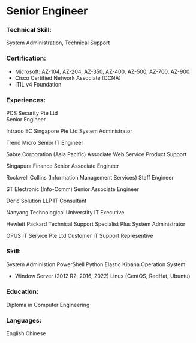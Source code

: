 # Senior Engineer

### Technical Skill: 
System Administration, Technical Support

### Certification: 
- Microsoft: AZ-104, AZ-204, AZ-350, AZ-400, AZ-500, AZ-700, AZ-900 
- Cisco Certified Network Associate (CCNA)
- ITIL v4 Foundation

### Experiences:
PCS Security Pte Ltd 
</br>Senior Engineer
  
Intrado EC Singapore Pte Ltd
System Administrator
  
Trend Micro
Senior IT Engineer

Sabre Corporation (Asia Pacific) 
Associate Web Service Product Support

Singapura Finance
Senior Associate Engineer

Rockwell Collins (Information Management Services)
Staff Engineer

ST Electronic (Info-Comm)
Senior Associate Engineer

Doric Solution LLP 
IT Consultant

Nanyang Technological Universtity
IT Executive 
  
Hewlett Packard
Technical Support Specialist Plus System Administrator
  
OPUS IT Service Pte Ltd
Customer IT Support Representive

### Skill:
System Administion
PowerShell
Python
Elastic Kibana
Operation System
- Window Server (2012 R2, 2016, 2022)
  Linux (CentOS, RedHat, Ubuntu)
  
### Education:
Diploma in Computer Engineering

### Languages:
English
Chinese
